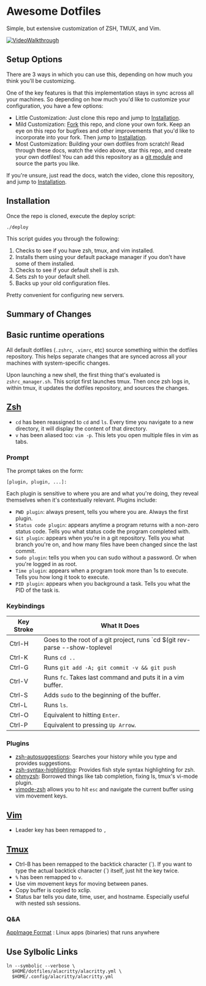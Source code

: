 # Awesome Dotfiles

Simple, but extensive customization of ZSH, TMUX, and Vim.

[![VideoWalkthrough](https://img.youtube.com/vi/UgDz_9i2nwc/0.jpg)](https://www.youtube.com/watch?v=UgDz_9i2nwc)

## Setup Options

There are 3 ways in which you can use this, depending on how much you think you'll be customizing.

One of the key features is that this implementation stays in sync across all your machines. So depending on how much you'd like to customize your configuration, you have a few options:

- Little Customization: Just clone this repo and jump to [Installation](#installation).
- Mild Customization: [Fork]() this repo, and clone your own fork. Keep an eye on this repo for bugfixes and other improvements that you'd like to incorporate into your fork. Then jump to [Installation](#installation).
- Most Customization: Building your own dotfiles from scratch! Read through these docs, watch the video above, star this repo, and create your own dotfiles! You can add this repository as a [git module](https://git-scm.com/book/en/v2/Git-Tools-Submodules) and source the parts you like.

If you're unsure, just read the docs, watch the video, clone this repository, and jump to [Installation](#installation).

## Installation

Once the repo is cloned, execute the deploy script:

```shell
./deploy
```

This script guides you through the following:

1. Checks to see if you have zsh, tmux, and vim installed.
2. Installs them using your default package manager if you don't have some of them installed.
3. Checks to see if your default shell is zsh.
4. Sets zsh to your default shell.
5. Backs up your old configuration files.

Pretty convenient for configuring new servers.

## **Summary of Changes**

## Basic runtime operations

All default dotfiles (`.zshrc`, `.vimrc`, etc) source something within the dotfiles repository. This helps separate changes that are synced across all your machines with system-specific changes.

Upon launching a new shell, the first thing that's evaluated is `zshrc_manager.sh`. This script first launches tmux. Then once zsh logs in, within tmux, it updates the dotfiles repository, and sources the changes.

## [Zsh](https://en.wikipedia.org/wiki/Z_shell)

- `cd` has been reassigned to `cd` and `ls`. Every time you navigate to a new directory, it will display the content of that directory.
- `v` has been aliased too: `vim -p`. This lets you open multiple files in vim as tabs.

### Prompt

The prompt takes on the form:

```shell
[plugin, plugin, ...]:
```

Each plugin is sensitive to where you are and what you're doing, they reveal themselves when it's contextually relevant. Plugins include:

- `PWD plugin`: always present, tells you where you are. Always the first plugin.
- `Status code plugin`: appears anytime a program returns with a non-zero status code. Tells you what status code the program completed with.
- `Git plugin`: appears when you're in a git repository. Tells you what branch you're on, and how many files have been changed since the last commit.
- `Sudo plugin`: tells you when you can sudo without a password. Or when you're logged in as root.
- `Time plugin`: appears when a program took more than 1s to execute. Tells you how long it took to execute.
- `PID plugin`: appears when you background a task. Tells you what the PID of the task is.

### Keybindings

| Key Stroke | What It Does                                                                              |
| ---------- | ------------------------------------------------------------------------------------------|
| Ctrl-H     | Goes to the root of a git project, runs `cd $(git rev-parse --show-toplevel || echo ".")` |
| Ctrl-K     | Runs `cd ..`                                                                              |
| Ctrl-G     | Runs `git add -A; git commit -v && git push`                                              |
| Ctrl-V     | Runs `fc`. Takes last command and puts it in a vim buffer.                                |
| Ctrl-S     | Adds `sudo` to the beginning of the buffer.                                               |
| Ctrl-L     | Runs `ls`.                                                                                |
| Ctrl-O     | Equivalent to hitting `Enter`.                                                            |
| Ctrl-P     | Equivalent to pressing `Up Arrow`.                                                        |

### Plugins

- [zsh-autosuggestions](https://github.com/zsh-users/zsh-autosuggestions): Searches your history while you type and provides suggestions.
- [zsh-syntax-highlighting](https://github.com/zsh-users/zsh-syntax-highlighting/tree/ad522a091429ba180c930f84b2a023b40de4dbcc): Provides fish style syntax highlighting for zsh.
- [ohmyzsh](https://github.com/robbyrussell/oh-my-zsh/tree/291e96dcd034750fbe7473482508c08833b168e3): Borrowed things like tab completion, fixing ls, tmux's vi-mode plugin.
- [vimode-zsh](https://github.com/robbyrussell/oh-my-zsh/tree/master/plugins/vi-mode) allows you to hit `esc` and navigate the current buffer using vim movement keys.

## [Vim](<https://en.wikipedia.org/wiki/Vim_(text_editor)>)

- Leader key has been remapped to `,`

## [Tmux](https://en.wikipedia.org/wiki/Tmux)

- Ctrl-B has been remapped to the backtick character (&#96;). If you want to type the actual backtick character (&#96;) itself, just hit the key twice.
- `%` has been remapped to `v`.
- Use vim movement keys for moving between panes.
- Copy buffer is copied to xclip.
- Status bar tells you date, time, user, and hostname. Especially useful with nested ssh sessions.

### Q&A

[AppImage Format](https://docs.appimage.org/introduction/index.html)
:   Linux apps (binaries) that runs anywhere

## Use Sylbolic Links

```
ln --symbolic --verbose \
  $HOME/dotfiles/alacritty/alacritty.yml \
  $HOME/.config/alacritty/alacritty.yml
```
